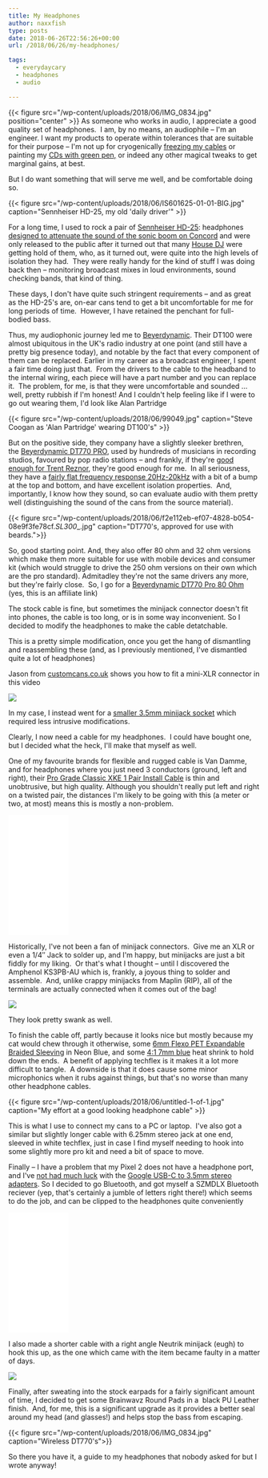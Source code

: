 ```yaml
---
title: My Headphones
author: naxxfish
type: posts
date: 2018-06-26T22:56:26+00:00
url: /2018/06/26/my-headphones/

tags:
  - everydaycary
  - headphones
  - audio

---
```

{{< figure src="/wp-content/uploads/2018/06/IMG_0834.jpg" position="center" >}}
As someone who works in audio, I appreciate a good quality set of headphones.  I am, by no means, an audiophile &ndash; I'm an engineer. I want my products to operate within tolerances that are suitable for their purpose &ndash; I'm not up for cryogenically [freezing my cables][1] or painting my [CDs with green pen,][2] or indeed any other magical tweaks to get marginal gains, at best.

But I do want something that will serve me well, and be comfortable doing so.

<!--more-->

{{< figure src="/wp-content/uploads/2018/06/IS601625-01-01-BIG.jpg" caption="Sennheiser HD-25, my old 'daily driver'" >}}

For a long time, I used to rock a pair of [Sennheiser HD-25][3]: headphones [designed to attenuate the sound of the sonic boom on Concord][4] and were only released to the public after it turned out that many [House DJ](https://en.wikipedia.org/wiki/House_music) were getting hold of them, who, as it turned out, were quite into the high levels of isolation they had.  They were really handy for the kind of stuff I was doing back then &ndash; monitoring broadcast mixes in loud environments, sound checking bands, that kind of thing.

These days, I don't have quite such stringent requirements &ndash; and as great as the HD-25's are, on-ear cans tend to get a bit uncomfortable for me for long periods of time.  However, I have retained the penchant for full-bodied bass.

Thus, my audiophonic journey led me to [Beyerdynamic][5]. Their DT100 were almost ubiquitous in the UK's radio industry at one point (and still have a pretty big presence today), and notable by the fact that every component of them can be replaced. Earlier in my career as a broadcast engineer, I spent a fair time doing just that.  From the drivers to the cable to the headband to the internal wiring, each piece will have a part number and you can replace it.  The problem, for me, is that they were uncomfortable and sounded &#8230; well, pretty rubbish if I'm honest! And I couldn't help feeling like if I were to go out wearing them, I'd look like Alan Partridge

{{< figure src="/wp-content/uploads/2018/06/99049.jpg" caption="Steve Coogan as 'Alan Partridge' wearing DT100's" >}}

But on the positive side, they company have a slightly sleeker brethren, the [Beyerdynamic DT770 PRO][6], used by hundreds of musicians in recording studios, favoured by pop radio stations &ndash; and frankly, if they're [good enough for Trent Reznor][7], they're good enough for me.  In all seriousness, they have a [fairly flat frequency response 20Hz-20kHz][8] with a bit of a bump at the top and bottom, and have excellent isolation properties.  And, importantly, I know how they sound, so can evaluate audio with them pretty well (distinguishing the sound of the cans from the source material).

{{< figure src="/wp-content/uploads/2018/06/f2e112eb-ef07-4828-b054-08e9f3fe78cf._SL300__.jpg" caption="DT770's, approved for use with beards.">}}

So, good starting point. And, they also offer 80 ohm and 32 ohm versions which make them more suitable for use with mobile devices and consumer kit (which would struggle to drive the 250 ohm versions on their own which are the pro standard). Admitadley they're not the same drivers any more, but they're fairly close.  So, I go for a [Beyerdynamic DT770 Pro 80 Ohm][9] (yes, this is an affiliate link)

The stock cable is fine, but sometimes the minijack connector doesn't fit into phones, the cable is too long, or is in some way inconvenient. So I decided to modify the headphones to make the cable detatchable.

This is a pretty simple modification, once you get the hang of dismantling and reassembling these (and, as I previously mentioned, I've dismantled quite a lot of headphones)

Jason from [customcans.co.uk][10] shows you how to fit a mini-XLR connector in this video

[![](http://img.youtube.com/vi/D4cun3U-moQ/0.jpg)](http://www.youtube.com/watch?v=D4cun3U-moQ "")

In my case, I instead went for a [smaller 3.5mm minijack socket][11] which required less intrusive modifications.

Clearly, I now need a cable for my headphones.  I could have bought one, but I decided what the heck, I'll make that myself as well.

One of my favourite brands for flexible and rugged cable is Van Damme, and for headphones where you just need 3 conductors (ground, left and right), their [Pro Grade Classic XKE 1 Pair Install Cable][12] is thin and unobtrusive, but high quality. Although you shouldn't really put left and right on a twisted pair, the distances I'm likely to be going with this (a meter or two, at most) means this is mostly a non-problem.

<iframe style="width: 120px; height: 240px;" src="//ws-eu.amazon-adsystem.com/widgets/q?ServiceVersion=20070822&OneJS=1&Operation=GetAdHtml&MarketPlace=GB&source=ac&ref=tf_til&ad_type=product_link&tracking_id=naxxfish0f-21&marketplace=amazon&region=GB&placement=B07CMCCK14&asins=B07CMCCK14&linkId=b284dc2fbbf9e6ea102bd3df0d0fcf4d&show_border=false&link_opens_in_new_window=false&price_color=333333&title_color=0066c0&bg_color=ffffff" frameborder="0" marginwidth="0" marginheight="0" scrolling="no"><br /> </iframe>

Historically, I've not been a fan of minijack connectors.  Give me an XLR or even a 1/4&#8243; Jack to solder up, and I'm happy, but minijacks are just a bit fiddly for my liking.  Or that's what I thought &ndash; until I discovered the Amphenol KS3PB-AU which is, frankly, a joyous thing to solder and assemble.  And, unlike crappy minijacks from Maplin (RIP), all of the terminals are actually connected when it comes out of the bag!

<a href="https://www.amazon.co.uk/gp/product/B015H5OVTS/ref=as_li_tl?ie=UTF8&camp=1634&creative=6738&creativeASIN=B015H5OVTS&linkCode=as2&tag=naxxfish0f-21&linkId=63be95930e9fe9fb8567afa6de3798c0" target="_blank" rel="noopener noreferrer"><img src="//ws-eu.amazon-adsystem.com/widgets/q?_encoding=UTF8&MarketPlace=GB&ASIN=B015H5OVTS&ServiceVersion=20070822&ID=AsinImage&WS=1&Format=_SL250_&tag=naxxfish0f-21" border="0" /></a><img style="border: none !important; margin: 0px !important;" src="//ir-uk.amazon-adsystem.com/e/ir?t=naxxfish0f-21&l=am2&o=2&a=B015H5OVTS" alt="" width="1" height="1" border="0" />

They look pretty swank as well.

To finish the cable off, partly because it looks nice but mostly because my cat would chew through it otherwise, some <a href="https://www.amazon.co.uk/gp/product/B07BJKD1X5/ref=as_li_tl?ie=UTF8&camp=1634&creative=6738&creativeASIN=B07BJKD1X5&linkCode=as2&tag=naxxfish0f-21&linkId=27617271d9902ebb867b73ae7d603967" target="_blank" rel="noopener noreferrer">6mm Flexo PET Expandable Braided Sleeving</a> in Neon Blue, and <img style="border: none !important; margin: 0px !important;" src="//ir-uk.amazon-adsystem.com/e/ir?t=naxxfish0f-21&l=am2&o=2&a=B07BJKD1X5" alt="" width="1" height="1" border="0" />some [4:1 7mm blue][13] heat shrink to hold down the ends.  A benefit of applying techflex is it makes it a lot more difficult to tangle.  A downside is that it does cause some minor microphonics when it rubs against things, but that's no worse than many other headphone cables.

{{< figure src="/wp-content/uploads/2018/06/untitled-1-of-1.jpg" caption="My effort at a good looking headphone cable" >}}

This is what I use to connect my cans to a PC or laptop.  I've also got a similar but slightly longer cable with 6.25mm stereo jack at one end, sleeved in white techflex, just in case I find myself needing to hook into some slightly more pro kit and need a bit of space to move.

Finally &ndash; I have a problem that my Pixel 2 does not have a headphone port, and I've [not had much luck][14] with the [Google USB-C to 3.5mm stereo adapters][15]. So I decided to go Bluetooth, and got myself a SZMDLX Bluetooth reciever (yep, that's certainly a jumble of letters right there!) which seems to do the job, and can be clipped to the headphones quite conveniently

<iframe style="width: 120px; height: 240px;" src="//ws-eu.amazon-adsystem.com/widgets/q?ServiceVersion=20070822&OneJS=1&Operation=GetAdHtml&MarketPlace=GB&source=ac&ref=tf_til&ad_type=product_link&tracking_id=naxxfish0f-21&marketplace=amazon&region=GB&placement=B0767CL99C&asins=B0767CL99C&linkId=372f0bc6a2873a3e051b19845c506a42&show_border=false&link_opens_in_new_window=false&price_color=333333&title_color=0066c0&bg_color=ffffff" frameborder="0" marginwidth="0" marginheight="0" scrolling="no"><br /> </iframe>

I also made a shorter cable with a right angle Neutrik minijack (eugh) to hook this up, as the one which came with the item became faulty in a matter of days.

<a href="https://www.amazon.co.uk/gp/product/B072PPPWBF/ref=as_li_tl?ie=UTF8&camp=1634&creative=6738&creativeASIN=B072PPPWBF&linkCode=as2&tag=naxxfish0f-21&linkId=f71599e9a789a4474c7fb4011f6f9979" target="_blank" rel="noopener noreferrer"><img src="//ws-eu.amazon-adsystem.com/widgets/q?_encoding=UTF8&MarketPlace=GB&ASIN=B072PPPWBF&ServiceVersion=20070822&ID=AsinImage&WS=1&Format=_SL250_&tag=naxxfish0f-21" border="0" /></a>

Finally, after sweating into the stock earpads for a fairly significant amount of time, I decided to get some Brainwavz Round Pads in a  black PU Leather finish.  And, for me, this is a significant upgrade as it provides a better seal around my head (and glasses!) and helps stop the bass from escaping.

{{< figure src="/wp-content/uploads/2018/06/IMG_0834.jpg" caption="Wireless DT770's">}}

So there you have it, a guide to my headphones that nobody asked for but I wrote anyway!

 [1]: https://mniec.wordpress.com/2012/10/11/snake-oil-of-the-year-award-audiophile-cables/
 [2]: https://www.snopes.com/fact-check/bewaring-of-the-green/
 [3]: https://en-uk.sennheiser.com/on-ear-dj-headphone-hd25
 [4]: https://www.youtube.com/watch?v=wB7Nhq5HQFA
 [5]: https://europe.beyerdynamic.com/
 [6]: https://europe.beyerdynamic.com/dt-770-pro.html
 [7]: https://vimeo.com/9070945
 [8]: https://reference-audio-analyzer.pro/en/report/hp/beyerdynamic-dt-770-pro-80.php
 [9]: https://www.amazon.co.uk/gp/product/B0016MNAAI/ref=as_li_tl?ie=UTF8&camp=1634&creative=6738&creativeASIN=B0016MNAAI&linkCode=as2&tag=naxxfish0f-21&linkId=0a21ba1021e5185ff4cff0e7b34acf96
 [10]: https://customcans.co.uk/s/s/index.php/headphone-modding-service/beyerdynamic-detachable-cable-mod.html
 [11]: https://amzn.to/2Kc38bV
 [12]: https://www.vdctrading.com/shop/van-damme-cable/audio/Single-Channel-Analogue-Audio-Cable/van-damme-pro-grade-classic-xke-1-pair-install/van-damme-pro-grade-classic-xke-1-pair-install-cable-violet-per-metre/
 [13]: https://www.overclockers.co.uk/mdpc-x-shrink-tube-4-1-small-blue-1-metre-cm-041-md.html
 [14]: https://productforums.google.com/forum/#!topic/phone-by-google/Ah_bOotw7vg
 [15]: https://store.google.com/product/usb_c_headphone_adapter